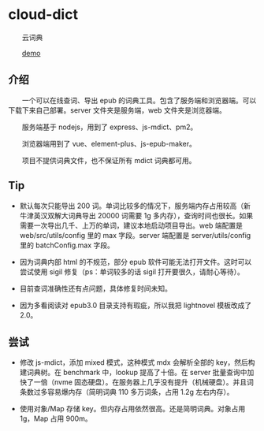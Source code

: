 # cloud-dict
&emsp;&emsp;云词典

&emsp;&emsp;[demo](https://clouddict.net)

## 介绍
&emsp;&emsp;一个可以在线查词、导出 epub 的词典工具。包含了服务端和浏览器端。可以下载下来自己部署。server 文件夹是服务端，web 文件夹是浏览器端。

&emsp;&emsp;服务端基于 nodejs，用到了 express、js-mdict、pm2。

&emsp;&emsp;浏览器端用到了 vue、element-plus、js-epub-maker。

&emsp;&emsp;项目不提供词典文件，也不保证所有 mdict 词典都可用。

## Tip

* 默认每次只能导出 200 词。单词比较多的情况下，服务端内存占用较高（新牛津英汉双解大词典导出 20000 词需要 1g 多内存），查询时间也很长。如果需要一次导出几千、上万的单词，建议本地启动项目导出。web 端配置是 web/src/utils/config 里的 max 字段。server 端配置是 server/utils/config 里的 batchConfig.max 字段。

* 因为词典内部 html 的不规范，部分 epub 软件可能无法打开文件。这时可以尝试使用 sigil 修复（ps：单词较多的话 sigil 打开要很久，请耐心等待）。

* 目前查词准确性还有点问题，具体修复时间未知。

* 因为多看阅读对 epub3.0 目录支持有瑕疵，所以我把 lightnovel 模板改成了 2.0。

## 尝试

* 修改 js-mdict，添加 mixed 模式，这种模式 mdx 会解析全部的 key，然后构建词典树。在 benchmark 中，lookup 提高了十倍。在 server 批量查询中加快了一倍（nvme 固态硬盘）。在服务器上几乎没有提升（机械硬盘）。并且词条数过多容易爆内存（简明词典 110 多万词条，占用 1.2g 左右内存）。

* 使用对象/Map 存储 key。但内存占用依然很高。还是简明词典。对象占用 1g，Map 占用 900m。